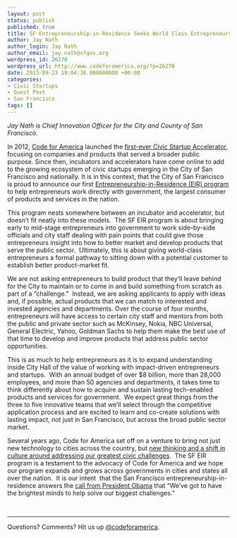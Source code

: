 ```yaml
---
layout: post
status: publish
published: true
title: SF Entrepreneurship-in-Residence Seeks World Class Entrepreneurs
author: Jay Nath
author_login: Jay Nath
author_email: jay.nath@sfgov.org
wordpress_id: 26270
wordpress_url: http://www.codeforamerica.org/?p=26270
date: 2013-09-23 19:04:38.000000000 +00:00
categories:
- Civic Startups
- Guest Post
- San Francisco
tags: []
---
```

<em>Jay Nath is Chief Innovation Officer for the City and County of San Francisco.</em>

In 2012, <a href="http://www.codeforamerica.org">Code for America</a> launched the </span><a href="http://www.codeforamerica.org/accelerator/">first-ever Civic Startup Accelerator</a>, focusing on companies and products that served a broader public purpose. Since then, incubators and accelerators have come online to add to the growing ecosystem of civic startups emerging in the City of San Francisco and nationally. It is in this context, that the City of San Francisco is proud to announce our first </span><a href="http://entrepreneur.sfgov.org">Entrepreneurship-in-Residence (EIR) program</a> to help entrepreneurs work directly with government, the largest consumer of products and services in the nation.

This program nests somewhere between an incubator and accelerator, but doesn’t fit neatly into these models.  The SF EIR program is about bringing early to mid-stage entrepreneurs into government to work side-by-side officials and city staff dealing with pain points that could give those entrepreneurs insight into how to better market and develop products that serve the public sector.  Ultimately, this is about giving world-class entrepreneurs a formal pathway to sitting down with a potential customer to establish better product-market fit.

We are not asking entrepreneurs to build product that they’ll leave behind for the City to maintain or to come in and build something from scratch as part of a “challenge.”  Instead, we are asking applicants to apply with ideas and, if possible, actual products that we can match to interested and invested agencies and departments. Over the course of four months, entrepreneurs will have access to certain city staff and mentors from both the public and private sector such as McKinsey, Nokia, NBC Universal, General Electric, Yahoo, Goldman Sachs to help them make the best use of that time to develop and improve products that address public sector opportunities.

This is as much to help entrepreneurs as it is to expand understanding inside City Hall of the value of working with impact-driven entrepreneurs and startups.  With an annual budget of over $8 billion, more than 28,000 employees, and more than 50 agencies and departments, it takes time to think differently about how to acquire and sustain lasting tech-enabled products and services for government.  We expect great things from the three to five innovative teams that we’ll select through the competitive application process and are excited to learn and co-create solutions with lasting impact, not just in San Francisco, but across the broad public sector market.

Several years ago, Code for America set off on a venture to bring not just new technology to cities across the country, but <a href="http://www.ted.com/talks/jennifer_pahlka_coding_a_better_government.html">new thinking and a shift in culture around addressing our greatest civic challenges</a>.  The SF EIR program is a testament to the advocacy of Code for America and we hope our program expands and grows across governments in cities and states all over the nation.  It is our intent  that the San Francisco entrepreneurship-in-residence answers the <a href="http://www.whitehouse.gov/the-press-office/2013/07/08/remarks-president-presenting-new-management-agenda">call from President Obama</a> that “We’ve got to have the brightest minds to help solve our biggest challenges.”

&nbsp;

<hr />

Questions? Comments? Hit us up <a href="http://twitter.com/codeforamerica">@codeforamerica</a>.
